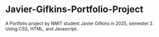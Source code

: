 # Javier-Gifkins-Portfolio-Project
A Portfolio project by NMIT student Javier Gifkins in 2025, semester 2. Using CSS, HTML, and Javascript.
